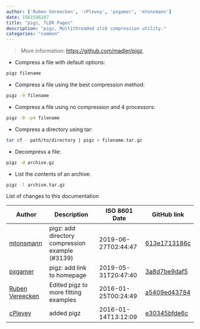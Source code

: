 ```yaml
---
author: ['Ruben Vereecken', 'cPlevey', 'pxgamer', 'mtonsmann']
date: 1561596287
title: "pigz, TLDR Pages"
description: "pigz, Multithreaded zlib compression utility."
categories: "common"
---
```

> More information: <https://github.com/madler/pigz>.

- Compress a file with default options:

```bash
pigz filename
```

- Compress a file using the best compression method:

```bash
pigz -9 filename
```

- Compress a file using no compression and 4 processors:

```bash
pigz -0 -p4 filename
```

- Compress a directory using tar:

```bash
tar cf - path/to/directory | pigz > filename.tar.gz
```

- Decompress a file:

```bash
pigz -d archive.gz
```

- List the contents of an archive:

```bash
pigz -l archive.tar.gz
```
List of changes to this documentation


Author | Description | ISO 8601 Date | GitHub link
------|-----|-----|-----
[mtonsmann](mailto:marcus@tonsmann.net) | pigz: add directory compression example (#3139) | 2019-06-27T02:44:47 | [613e1713186c](https://github.com/tldr-pages/tldr/commit/613e1713186c9864fa1222c0cdc67dd668cff493)
[pxgamer](mailto:owzie123@gmail.com) | pigz: add link to homepage | 2019-05-31T20:47:40 | [3a8d7be9daf5](https://github.com/tldr-pages/tldr/commit/3a8d7be9daf51d093281afb866c5f4a23218ae3c)
[Ruben Vereecken](mailto:rubenvereecken@gmail.com) | Edited pigz to more fitting examples | 2016-01-25T00:24:49 | [a5409ed43784](https://github.com/tldr-pages/tldr/commit/a5409ed43784ba0dcbe6dc519dfc432b3a6a4209)
[cPlevey](mailto:cplevey@gmail.com) | added pigz | 2016-01-14T13:12:09 | [e30345bfde6c](https://github.com/tldr-pages/tldr/commit/e30345bfde6c49171ea18d45f5ec93114b45d3b2)


